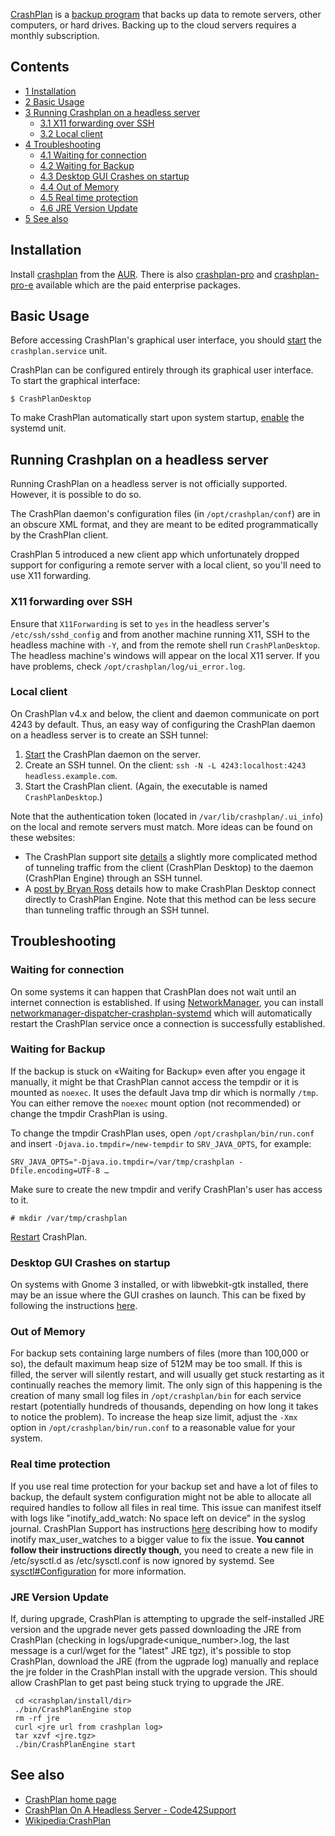 [CrashPlan](https://www.crashplan.com/en-us/) is a [backup program](/index.php/Backup_program "Backup program") that backs up data to remote servers, other computers, or hard drives. Backing up to the cloud servers requires a monthly subscription.

## Contents

*   [1 Installation](#Installation)
*   [2 Basic Usage](#Basic_Usage)
*   [3 Running Crashplan on a headless server](#Running_Crashplan_on_a_headless_server)
    *   [3.1 X11 forwarding over SSH](#X11_forwarding_over_SSH)
    *   [3.2 Local client](#Local_client)
*   [4 Troubleshooting](#Troubleshooting)
    *   [4.1 Waiting for connection](#Waiting_for_connection)
    *   [4.2 Waiting for Backup](#Waiting_for_Backup)
    *   [4.3 Desktop GUI Crashes on startup](#Desktop_GUI_Crashes_on_startup)
    *   [4.4 Out of Memory](#Out_of_Memory)
    *   [4.5 Real time protection](#Real_time_protection)
    *   [4.6 JRE Version Update](#JRE_Version_Update)
*   [5 See also](#See_also)

## Installation

Install [crashplan](https://aur.archlinux.org/packages/crashplan/) from the [AUR](/index.php/AUR "AUR"). There is also [crashplan-pro](https://aur.archlinux.org/packages/crashplan-pro/) and [crashplan-pro-e](https://aur.archlinux.org/packages/crashplan-pro-e/) available which are the paid enterprise packages.

## Basic Usage

Before accessing CrashPlan's graphical user interface, you should [start](/index.php/Start "Start") the `crashplan.service` unit.

CrashPlan can be configured entirely through its graphical user interface. To start the graphical interface:

```
$ CrashPlanDesktop

```

To make CrashPlan automatically start upon system startup, [enable](/index.php/Enable "Enable") the systemd unit.

## Running Crashplan on a headless server

Running CrashPlan on a headless server is not officially supported. However, it is possible to do so.

The CrashPlan daemon's configuration files (in `/opt/crashplan/conf`) are in an obscure XML format, and they are meant to be edited programmatically by the CrashPlan client.

CrashPlan 5 introduced a new client app which unfortunately dropped support for configuring a remote server with a local client, so you'll need to use X11 forwarding.

### X11 forwarding over SSH

Ensure that `X11Forwarding` is set to `yes` in the headless server's `/etc/ssh/sshd_config` and from another machine running X11, SSH to the headless machine with `-Y`, and from the remote shell run `CrashPlanDesktop`. The headless machine's windows will appear on the local X11 server. If you have problems, check `/opt/crashplan/log/ui_error.log`.

### Local client

On CrashPlan v4.x and below, the client and daemon communicate on port 4243 by default. Thus, an easy way of configuring the CrashPlan daemon on a headless server is to create an SSH tunnel:

1.  [Start](/index.php/Start "Start") the CrashPlan daemon on the server.
2.  Create an SSH tunnel. On the client: `ssh -N -L 4243:localhost:4243 headless.example.com`.
3.  Start the CrashPlan client. (Again, the executable is named `CrashPlanDesktop`.)

Note that the authentication token (located in `/var/lib/crashplan/.ui_info`) on the local and remote servers must match. More ideas can be found on these websites:

*   The CrashPlan support site [details](http://support.code42.com/CrashPlan/Latest/Configuring/Configuring_A_Headless_Client) a slightly more complicated method of tunneling traffic from the client (CrashPlan Desktop) to the daemon (CrashPlan Engine) through an SSH tunnel.
*   A [post by Bryan Ross](http://www.liquidstate.net/how-to-manage-your-crashplan-server-remotely/) details how to make CrashPlan Desktop connect directly to CrashPlan Engine. Note that this method can be less secure than tunneling traffic through an SSH tunnel.

## Troubleshooting

### Waiting for connection

On some systems it can happen that CrashPlan does not wait until an internet connection is established. If using [NetworkManager](/index.php/NetworkManager "NetworkManager"), you can install [networkmanager-dispatcher-crashplan-systemd](https://aur.archlinux.org/packages/networkmanager-dispatcher-crashplan-systemd/) which will automatically restart the CrashPlan service once a connection is successfully established.

### Waiting for Backup

If the backup is stuck on «Waiting for Backup» even after you engage it manually, it might be that CrashPlan cannot access the tempdir or it is mounted as `noexec`. It uses the default Java tmp dir which is normally `/tmp`. You can either remove the `noexec` mount option (not recommended) or change the tmpdir CrashPlan is using.

To change the tmpdir CrashPlan uses, open `/opt/crashplan/bin/run.conf` and insert `-Djava.io.tmpdir=/new-tempdir` to `SRV_JAVA_OPTS`, for example:

```
SRV_JAVA_OPTS="-Djava.io.tmpdir=/var/tmp/crashplan -Dfile.encoding=UTF-8 …

```

Make sure to create the new tmpdir and verify CrashPlan's user has access to it.

```
# mkdir /var/tmp/crashplan

```

[Restart](/index.php/Restart "Restart") CrashPlan.

### Desktop GUI Crashes on startup

On systems with Gnome 3 installed, or with libwebkit-gtk installed, there may be an issue where the GUI crashes on launch. This can be fixed by following the instructions [here](https://support.code42.com/CrashPlan/Latest/Troubleshooting/CrashPlan_Client_Closes_In_Some_Linux_Installations).

### Out of Memory

For backup sets containing large numbers of files (more than 100,000 or so), the default maximum heap size of 512M may be too small. If this is filled, the server will silently restart, and will usually get stuck restarting as it continually reaches the memory limit. The only sign of this happening is the creation of many small log files in `/opt/crashplan/bin` for each service restart (potentially hundreds of thousands, depending on how long it takes to notice the problem). To increase the heap size limit, adjust the `-Xmx` option in `/opt/crashplan/bin/run.conf` to a reasonable value for your system.

### Real time protection

If you use real time protection for your backup set and have a lot of files to backup, the default system configuration might not be able to allocate all required handles to follow all files in real time. This issue can manifest itself with logs like "inotify_add_watch: No space left on device" in the syslog journal. CrashPlan Support has instructions [here](https://support.crashplan.com/Troubleshooting/Real-Time_Backup_For_Network-Attached_Drives) describing how to modify inotify max_user_watches to a bigger value to fix the issue. **You cannot follow their instructions directly though**, you need to create a new file in /etc/sysctl.d as /etc/sysctl.conf is now ignored by systemd. See [sysctl#Configuration](/index.php/Sysctl#Configuration "Sysctl") for more information.

### JRE Version Update

If, during upgrade, CrashPlan is attempting to upgrade the self-installed JRE version and the upgrade never gets passed downloading the JRE from CrashPlan (checking in logs/upgrade<unique_number>.log, the last message is a curl/wget for the "latest" JRE tgz), it's possible to stop CrashPlan, download the JRE (from the ugprade log) manually and replace the jre folder in the CrashPlan install with the upgrade version. This should allow CrashPlan to get past being stuck trying to upgrade the JRE.

```
 cd <crashplan/install/dir>
 ./bin/CrashPlanEngine stop
 rm -rf jre
 curl <jre url from crashplan log>
 tar xzvf <jre.tgz>
 ./bin/CrashPlanEngine start

```

## See also

*   [CrashPlan home page](http://www.code42.com/crashplan/)
*   [CrashPlan On A Headless Server - Code42Support](http://support.code42.com/CrashPlan/Latest/Configuring/Using_CrashPlan_On_A_Headless_Computer)
*   [Wikipedia:CrashPlan](https://en.wikipedia.org/wiki/CrashPlan "wikipedia:CrashPlan")